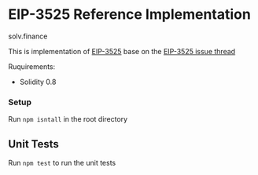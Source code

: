 # EIP-3525 Reference Implementation

solv.finance

This is implementation of [EIP-3525](https://eips.ethereum.org/EIPS/eip-3525) base on the [EIP-3525 issue thread](https://ethereum-magicians.org/t/erc-3525-the-semi-fungible-token-standard/9770)

Ruquirements:

- Solidity 0.8

### Setup

Run `npm isntall` in the root directory

## Unit Tests

Run `npm test` to run the unit tests
